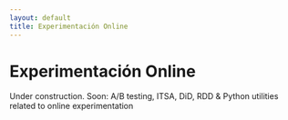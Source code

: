 ```yaml
---
layout: default
title: Experimentación Online
---
```


# Experimentación Online
Under construction. Soon: A/B testing, ITSA, DiD, RDD & Python utilities related to online experimentation
